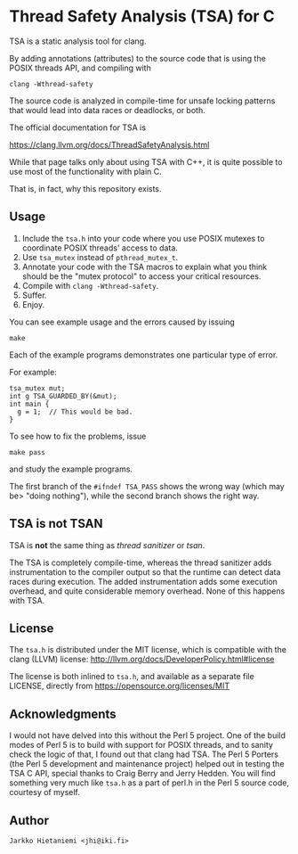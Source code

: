 # Thread Safety Analysis (TSA) for C

TSA is a static analysis tool for clang.

By adding annotations (attributes) to the source code that is using
the POSIX threads API, and compiling with

```clang -Wthread-safety```

The source code is analyzed in compile-time for unsafe locking
patterns that would lead into data races or deadlocks, or both.

The official documentation for TSA is

https://clang.llvm.org/docs/ThreadSafetyAnalysis.html

While that page talks only about using TSA with C++, it is quite
possible to use most of the functionality with plain C.

That is, in fact, why this repository exists.

## Usage

1. Include the `tsa.h` into your code where you use POSIX mutexes to coordinate POSIX threads' access to data.
2. Use `tsa_mutex` instead of `pthread_mutex_t`.
3. Annotate your code with the TSA macros to explain what you think should be the "mutex protocol" to access your critical resources.
4. Compile with `clang -Wthread-safety`.
5. Suffer.
6. Enjoy.

You can see example usage and the errors caused by issuing

```make```

Each of the example programs demonstrates one particular type of error.

For example:

```
tsa_mutex mut;
int g TSA_GUARDED_BY(&mut);
int main {
  g = 1;  // This would be bad.
}
```  

To see how to fix the problems, issue

```make pass```

and study the example programs.

The first branch of the `#ifndef TSA_PASS` shows the wrong way (which
may be> "doing nothing"), while the second branch shows the right way.

## TSA is not TSAN

TSA is **not** the same thing as *thread sanitizer* or *tsan*.

The TSA is completely compile-time, whereas the thread sanitizer adds
instrumentation to the compiler output so that the runtime can detect
data races during execution.  The added instrumentation adds some
execution overhead, and quite considerable memory overhead.  None
of this happens with TSA.

## License

The `tsa.h` is distributed under the MIT license, which is compatible
with the clang (LLVM) license:
http://llvm.org/docs/DeveloperPolicy.html#license

The license is both inlined to `tsa.h`, and available as a separate file
LICENSE, directly from https://opensource.org/licenses/MIT

## Acknowledgments

I would not have delved into this without the Perl 5 project.  One of
the build modes of Perl 5 is to build with support for POSIX threads,
and to sanity check the logic of that, I found out that clang had TSA.
The Perl 5 Porters (the Perl 5 development and maintenance project)
helped out in testing the TSA C API, special thanks to Craig Berry and
Jerry Hedden.  You will find something very much like `tsa.h` as a part
of perl.h in the Perl 5 source code, courtesy of myself.

## Author

```
Jarkko Hietaniemi <jhi@iki.fi>
```
